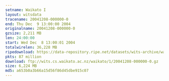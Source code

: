 ```yaml
---
setname: Waikato I
layout: witsdata
tracename: 20041208-000000-0
end: Thu Dec  9 13:00:00 2004
originalname: 20041208-000000-0
gzsize: 2,211 MB
len: 24:00:00
start: Wed Dec  8 13:00:01 2004
totalwirelen: 36,228 MB
ripedownload: https://data-repository.ripe.net/datasets/wits-archive/waikato/1/20041208-000000-0.gz
pkts: 87 million
download: ftp://wits.cs.waikato.ac.nz/waikato/1/20041208-000000-0.gz
size: 6,224 MB
md5: a653b0a3b66a15d56f86d45dbe915c07
---
```

